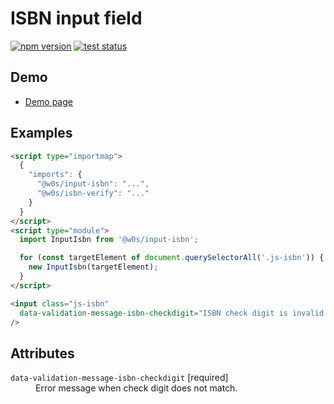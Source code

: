 # ISBN input field

[![npm version](https://badge.fury.io/js/%40saekitominaga%2Fcustomelements-input-isbn.svg)](https://www.npmjs.com/package/@saekitominaga/customelements-input-isbn)
[![test status](https://github.com/SaekiTominaga/frontend/actions/workflows/input-isbn-test.yml/badge.svg)](https://github.com/SaekiTominaga/frontend/actions/workflows/input-isbn-test.yml)

## Demo

- [Demo page](https://saekitominaga.github.io/frontend/javascript/input-isbn/demo/)

## Examples

```HTML
<script type="importmap">
  {
    "imports": {
      "@w0s/input-isbn": "...",
      "@w0s/isbn-verify": "..."
    }
  }
</script>
<script type="module">
  import InputIsbn from '@w0s/input-isbn';

  for (const targetElement of document.querySelectorAll('.js-isbn')) {
    new InputIsbn(targetElement);
  }
</script>

<input class="js-isbn"
  data-validation-message-isbn-checkdigit="ISBN check digit is invalid."
/>
```

## Attributes

<dl>
<dt><code>data-validation-message-isbn-checkdigit</code> [required]</dt>
<dd>Error message when check digit does not match.</dd>
</dl>
